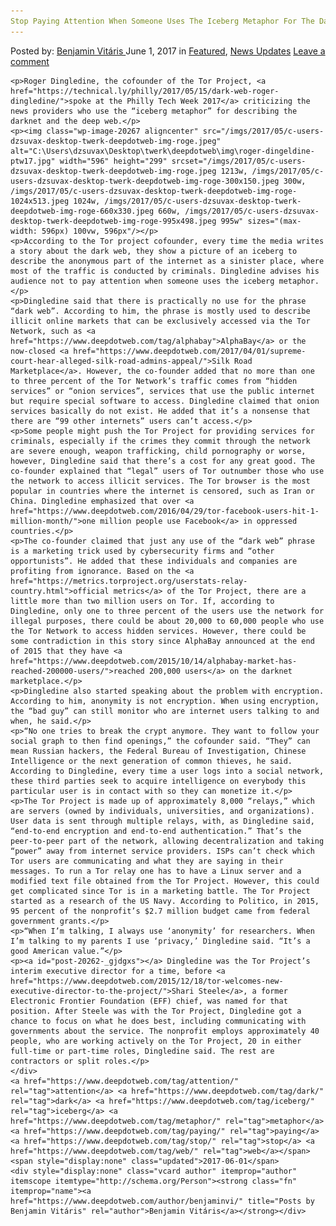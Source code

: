 ```yaml
---
Stop Paying Attention When Someone Uses The Iceberg Metaphor For The Dark Web
---
```

<article class="post-listing post-20262 post type-post status-publish format-standard has-post-thumbnail hentry  tag-attention tag-dark tag-iceberg tag-metaphor tag-paying tag-stop tag-web">
    <div class="post-inner">
        <span>Posted by: <a href="https://www.deepdotweb.com/author/benjaminvi/" title="">Benjamin Vitáris </a></span>
    <span>June 1, 2017</span>
    <span>in <a href="https://www.deepdotweb.com/category/deepdot-news/" rel="category tag">Featured</a>, <a href="https://www.deepdotweb.com/category/news-updates/" rel="category tag">News Updates</a></span>
    <span><a href="https://www.deepdotweb.com/2017/06/01/stop-paying-attention-someone-uses-iceberg-metaphor-dark-web/#respond">Leave a comment</a></span>
    </p>
    <div class="clear"></div>
    
    <p>Roger Dingledine, the cofounder of the Tor Project, <a href="https://technical.ly/philly/2017/05/15/dark-web-roger-dingledine/">spoke at the Philly Tech Week 2017</a> criticizing the news providers who use the “iceberg metaphor” for describing the darknet and the deep web.</p>
    <p><img class="wp-image-20267 aligncenter" src="/imgs/2017/05/c-users-dzsuvax-desktop-twerk-deepdotweb-img-roge.jpeg" alt="C:\Users\dzsuvax\Desktop\twerk\deepdotweb\img\roger-dingeldine-ptw17.jpg" width="596" height="299" srcset="/imgs/2017/05/c-users-dzsuvax-desktop-twerk-deepdotweb-img-roge.jpeg 1213w, /imgs/2017/05/c-users-dzsuvax-desktop-twerk-deepdotweb-img-roge-300x150.jpeg 300w, /imgs/2017/05/c-users-dzsuvax-desktop-twerk-deepdotweb-img-roge-1024x513.jpeg 1024w, /imgs/2017/05/c-users-dzsuvax-desktop-twerk-deepdotweb-img-roge-660x330.jpeg 660w, /imgs/2017/05/c-users-dzsuvax-desktop-twerk-deepdotweb-img-roge-995x498.jpeg 995w" sizes="(max-width: 596px) 100vw, 596px"/></p>
    <p>According to the Tor project cofounder, every time the media writes a story about the dark web, they show a picture of an iceberg to describe the anonymous part of the internet as a sinister place, where most of the traffic is conducted by criminals. Dingledine advises his audience not to pay attention when someone uses the iceberg metaphor.</p>
    <p>Dingledine said that there is practically no use for the phrase “dark web”. According to him, the phrase is mostly used to describe illicit online markets that can be exclusively accessed via the Tor Network, such as <a href="https://www.deepdotweb.com/tag/alphabay">AlphaBay</a> or the now-closed <a href="https://www.deepdotweb.com/2017/04/01/supreme-court-hear-alleged-silk-road-admins-appeal/">Silk Road Marketplace</a>. However, the co-founder added that no more than one to three percent of the Tor Network’s traffic comes from “hidden services” or “onion services”, services that use the public internet but require special software to access. Dingledine claimed that onion services basically do not exist. He added that it’s a nonsense that there are “99 other internets” users can’t access.</p>
    <p>Some people might push the Tor Project for providing services for criminals, especially if the crimes they commit through the network are severe enough, weapon trafficking, child pornography or worse, however, Dingledine said that there’s a cost for any great good. The co-founder explained that “legal” users of Tor outnumber those who use the network to access illicit services. The Tor browser is the most popular in countries where the internet is censored, such as Iran or China. Dingledine emphasized that over <a href="https://www.deepdotweb.com/2016/04/29/tor-facebook-users-hit-1-million-month/">one million people use Facebook</a> in oppressed countries.</p>
    <p>The co-founder claimed that just any use of the “dark web” phrase is a marketing trick used by cybersecurity firms and “other opportunists”. He added that these individuals and companies are profiting from ignorance. Based on the <a href="https://metrics.torproject.org/userstats-relay-country.html">official metrics</a> of the Tor Project, there are a little more than two million users on Tor. If, according to Dingledine, only one to three percent of the users use the network for illegal purposes, there could be about 20,000 to 60,000 people who use the Tor Network to access hidden services. However, there could be some contradiction in this story since AlphaBay announced at the end of 2015 that they have <a href="https://www.deepdotweb.com/2015/10/14/alphabay-market-has-reached-200000-users/">reached 200,000 users</a> on the darknet marketplace.</p>
    <p>Dingledine also started speaking about the problem with encryption. According to him, anonymity is not encryption. When using encryption, the “bad guy” can still monitor who are internet users talking to and when, he said.</p>
    <p>“No one tries to break the crypt anymore. They want to follow your social graph to then find openings,” the cofounder said. “They” can mean Russian hackers, the Federal Bureau of Investigation, Chinese Intelligence or the next generation of common thieves, he said. According to Dingledine, every time a user logs into a social network, these third parties seek to acquire intelligence on everybody this particular user is in contact with so they can monetize it.</p>
    <p>The Tor Project is made up of approximately 8,000 “relays,” which are servers (owned by individuals, universities, and organizations). User data is sent through multiple relays, with, as Dingledine said, “end-to-end encryption and end-to-end authentication.” That’s the peer-to-peer part of the network, allowing decentralization and taking “power” away from internet service providers. ISPs can’t check which Tor users are communicating and what they are saying in their messages. To run a Tor relay one has to have a Linux server and a modified text file obtained from the Tor Project. However, this could get complicated since Tor is in a marketing battle. The Tor Project started as a research of the US Navy. According to Politico, in 2015, 95 percent of the nonprofit’s $2.7 million budget came from federal government grants.</p>
    <p>“When I’m talking, I always use ‘anonymity’ for researchers. When I’m talking to my parents I use ‘privacy,’ Dingledine said. “It’s a good American value.”</p>
    <p><a id="post-20262-_gjdgxs"></a> Dingledine was the Tor Project’s interim executive director for a time, before <a href="https://www.deepdotweb.com/2015/12/18/tor-welcomes-new-executive-director-to-the-project/">Shari Steele</a>, a former Electronic Frontier Foundation (EFF) chief, was named for that position. After Steele was with the Tor Project, Dingledine got a chance to focus on what he does best, including communicating with governments about the service. The nonprofit employs approximately 40 people, who are working actively on the Tor Project, 20 in either full-time or part-time roles, Dingledine said. The rest are contractors or split roles.</p>
    </div>
    <a href="https://www.deepdotweb.com/tag/attention/" rel="tag">attention</a> <a href="https://www.deepdotweb.com/tag/dark/" rel="tag">dark</a> <a href="https://www.deepdotweb.com/tag/iceberg/" rel="tag">iceberg</a> <a href="https://www.deepdotweb.com/tag/metaphor/" rel="tag">metaphor</a> <a href="https://www.deepdotweb.com/tag/paying/" rel="tag">paying</a> <a href="https://www.deepdotweb.com/tag/stop/" rel="tag">stop</a> <a href="https://www.deepdotweb.com/tag/web/" rel="tag">web</a></span> <span style="display:none" class="updated">2017-06-01</span>
    <div style="display:none" class="vcard author" itemprop="author" itemscope itemtype="http://schema.org/Person"><strong class="fn" itemprop="name"><a href="https://www.deepdotweb.com/author/benjaminvi/" title="Posts by Benjamin Vitáris" rel="author">Benjamin Vitáris</a></strong></div>
    
